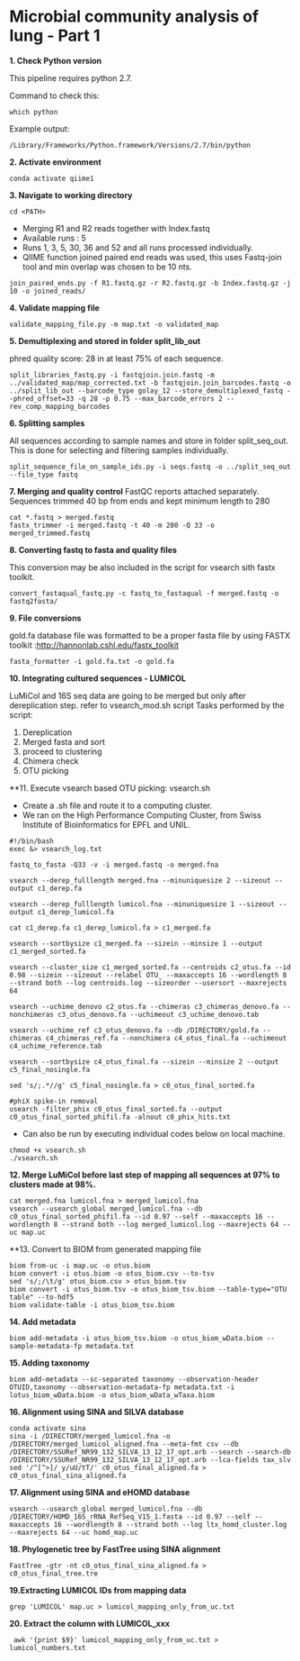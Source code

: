 # Microbial community analysis of lung - Part 1

**1. Check Python version**

This pipeline requires python 2.7.

Command to check this:
```
which python
```
Example output: 
```
/Library/Frameworks/Python.framework/Versions/2.7/bin/python
```
**2. Activate environment**
```
conda activate qiime1
```
**3. Navigate to working directory**
```
cd <PATH>
```

* Merging R1 and R2 reads together with Index.fastq
* Available runs : 5 
* Runs 1, 3, 5, 30, 36 and 52 and all runs processed individually.
* QIIME function joined paired end reads was used, this uses Fastq-join tool and min overlap was chosen to be 10 nts. 

```
join_paired_ends.py -f R1.fastq.gz -r R2.fastq.gz -b Index.fastq.gz -j 10 -o joined_reads/
```

**4. Validate mapping file**
```
validate_mapping_file.py -m map.txt -o validated_map
```
**5. Demultiplexing and stored in folder split_lib_out**

phred quality score: 28 in at least 75% of each sequence.
```
split_libraries_fastq.py -i fastqjoin.join.fastq -m ../validated_map/map_corrected.txt -b fastqjoin.join_barcodes.fastq -o ../split_lib_out --barcode_type golay_12 --store_demultiplexed_fastq --phred_offset=33 -q 28 -p 0.75 --max_barcode_errors 2 --rev_comp_mapping_barcodes
```
**6. Splitting samples**

All sequences according to sample names and store in folder split_seq_out. This is done for selecting and filtering samples individually.

```
split_sequence_file_on_sample_ids.py -i seqs.fastq -o ../split_seq_out  --file_type fastq
```

**7. Merging and quality control**
FastQC reports attached separately. Sequences trimmed 40 bp from ends and kept minimum length to 280

```
cat *.fastq > merged.fastq
fastx_trimmer -i merged.fastq -t 40 -m 280 -Q 33 -o merged_trimmed.fastq
```

**8. Converting fastq to fasta and quality files**

This conversion may be also included in the script for vsearch sith fastx toolkit.

```
convert_fastaqual_fastq.py -c fastq_to_fastaqual -f merged.fastq -o fastq2fasta/ 
```
**9. File conversions**

gold.fa database file was formatted to be a proper fasta file by using FASTX toolkit :http://hannonlab.cshl.edu/fastx_toolkit

```
fasta_formatter -i gold.fa.txt -o gold.fa
```

**10. Integrating cultured sequences - LUMICOL**

LuMiCol and 16S seq data are going to be merged but only after dereplication step. refer to vsearch_mod.sh script
Tasks performed by the script:
1. Dereplication
2. Merged fasta and sort
3. proceed to clustering
4. Chimera check
5. OTU picking



**11. Execute vsearch based OTU picking: vsearch.sh 

* Create a .sh file and route it to a computing cluster.
* We ran on the High Performance Computing Cluster, from Swiss Institute of Bioinformatics for EPFL and UNIL. 

```
#!/bin/bash
exec &> vsearch_log.txt

fastq_to_fasta -Q33 -v -i merged.fastq -o merged.fna 

vsearch --derep_fulllength merged.fna --minuniquesize 2 --sizeout --output c1_derep.fa 

vsearch --derep_fulllength lumicol.fna --minuniquesize 1 --sizeout --output c1_derep_lumicol.fa

cat c1_derep.fa c1_derep_lumicol.fa > c1_merged.fa

vsearch --sortbysize c1_merged.fa --sizein --minsize 1 --output c1_merged_sorted.fa

vsearch --cluster_size c1_merged_sorted.fa --centroids c2_otus.fa --id 0.98 --sizein --sizeout --relabel OTU_ --maxaccepts 16 --wordlength 8 --strand both --log centroids.log --sizeorder --usersort --maxrejects 64

vsearch --uchime_denovo c2_otus.fa --chimeras c3_chimeras_denovo.fa --nonchimeras c3_otus_denovo.fa --uchimeout c3_uchime_denovo.tab

vsearch --uchime_ref c3_otus_denovo.fa --db /DIRECTORY/gold.fa --chimeras c4_chimeras_ref.fa --nonchimera c4_otus_final.fa --uchimeout c4_uchime_reference.tab

vsearch --sortbysize c4_otus_final.fa --sizein --minsize 2 --output c5_final_nosingle.fa

sed 's/;.*//g' c5_final_nosingle.fa > c0_otus_final_sorted.fa

#phiX spike-in removal
usearch -filter_phix c0_otus_final_sorted.fa --output c0_otus_final_sorted_phifil.fa -alnout c0_phix_hits.txt
```

* Can also be run by executing individual codes below on local machine.

```
chmod +x vsearch.sh 
./vsearch.sh 
```

**12. Merge LuMiCol before last step of mapping all sequences at 97% to clusters made at 98%.**
```
cat merged.fna lumicol.fna > merged_lumicol.fna
vsearch --usearch_global merged_lumicol.fna --db c0_otus_final_sorted_phifil.fa --id 0.97 --self --maxaccepts 16 --wordlength 8 --strand both --log merged_lumicol.log --maxrejects 64 --uc map.uc
```

**13. Convert to BIOM from generated mapping file 
```
biom from-uc -i map.uc -o otus.biom
biom convert -i otus.biom -o otus_biom.csv --to-tsv
sed 's/;/\t/g' otus_biom.csv > otus_biom.tsv
biom convert -i otus_biom.tsv -o otus_biom_tsv.biom --table-type="OTU table" --to-hdf5
biom validate-table -i otus_biom_tsv.biom 
```
**14. Add metadata**
```
biom add-metadata -i otus_biom_tsv.biom -o otus_biom_wData.biom --sample-metadata-fp metadata.txt 
```
**15. Adding taxonomy**
```
biom add-metadata --sc-separated taxonomy --observation-header OTUID,taxonomy --observation-metadata-fp metadata.txt -i lotus_biom_wData.biom -o otus_biom_wData_wTaxa.biom
```

**16. Alignment using SINA and SILVA database**
```
conda activate sina
sina -i /DIRECTORY/merged_lumicol.fna -o /DIRECTORY/merged_lumicol_aligned.fna --meta-fmt csv --db /DIRECTORY/SSURef_NR99_132_SILVA_13_12_17_opt.arb --search --search-db /DIRECTORY/SSURef_NR99_132_SILVA_13_12_17_opt.arb --lca-fields tax_slv
sed '/^[^>]/ y/uU/tT/' c0_otus_final_aligned.fa > c0_otus_final_sina_aligned.fa

```
**17. Alignment using SINA and eHOMD database**
```
vsearch --usearch_global merged_lumicol.fna --db /DIRECTORY/HOMD_16S_rRNA_RefSeq_V15_1.fasta --id 0.97 --self --maxaccepts 16 --wordlength 8 --strand both --log ltx_homd_cluster.log --maxrejects 64 --uc homd_map.uc
```

**18. Phylogenetic tree by FastTree using SINA alignment**
```
FastTree -gtr -nt c0_otus_final_sina_aligned.fa > c0_otus_final_tree.tre
```

**19.Extracting LUMICOL IDs from mapping data**
```
grep 'LUMICOL' map.uc > lumicol_mapping_only_from_uc.txt 
```
**20. Extract the column with LUMICOL_xxx**  
```
 awk '{print $9}' lumicol_mapping_only_from_uc.txt > lumicol_numbers.txt
```


